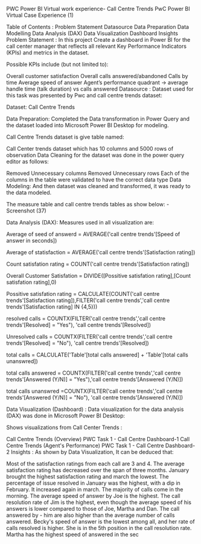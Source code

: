 PWC Power BI Virtual work experience- Call Centre Trends
PwC Power BI Virtual Case Experience (1)

Table of Contents :
Problem Statement
Datasource
Data Preparation
Data Modelling
Data Analysis (DAX)
Data Visualization Dashboard
Insights
Problem Statement :
In this project Create a dashboard in Power BI for the call center manager that reflects all relevant Key Performance Indicators (KPIs) and metrics in the dataset.

Possible KPIs include (but not limited to):

Overall customer satisfaction
Overall calls answered/abandoned
Calls by time
Average speed of answer
Agent’s performance quadrant -> average handle time (talk duration) vs calls answered
Datasource :
Dataset used for this task was presented by Pwc and call centre trends dataset:

Dataset: Call Centre Trends

Data Preparation:
Completed the Data transformation in Power Query and the dataset loaded into Microsoft Power BI Desktop for modeling.

Call Centre Trends dataset is give table named:

Call Center trends dataset which has 10 columns and 5000 rows of observation
Data Cleaning for the dataset was done in the power query editor as follows:

Removed Unnecessary columns
Removed Unnecessary rows
Each of the columns in the table were validated to have the correct data type
Data Modeling:
And then dataset was cleaned and transformed, it was ready to the data modeled.

The measure table and call centre trends tables as show below:
-Screenshot (37)

Data Analysis (DAX):
Measures used in all visualization are:

Average of seed of answerd = AVERAGE('call centre trends'[Speed of answer in seconds])

Average of statisfaction = AVERAGE('call centre trends'[Satisfaction rating])

Count satisfation rating = COUNT('call centre trends'[Satisfaction rating])

Overall Customer Satisfation = DIVIDE([Possitive satisfation rating],[Count satisfation rating],0)

Possitive satisfation rating = CALCULATE(COUNT('call centre trends'[Satisfaction rating]),FILTER('call centre trends','call centre trends'[Satisfaction rating] IN {4,5}))

resolved calls = COUNTX(FILTER('call centre trends','call centre trends'[Resolved] = "Yes"), 'call centre trends'[Resolved])

Unresolved calls = COUNTX(FILTER('call centre trends','call centre trends'[Resolved] = "No"), 'call centre trends'[Resolved])

total calls = CALCULATE('Table'[total calls answered] + 'Table'[total calls unanswred])

total calls answered = COUNTX(FILTER('call centre trends','call centre trends'[Answered (Y/N)] = "Yes"),'call centre trends'[Answered (Y/N)])

total calls unanswred =COUNTX(FILTER('call centre trends','call centre trends'[Answered (Y/N)] = "No"), 'call centre trends'[Answered (Y/N)])

Data Visualization (Dashboard) :
Data visualization for the data analysis (DAX) was done in Microsoft Power BI Desktop:

Shows visualizations from Call Center Trends :

Call Centre Trends (Overview)
PWC Task 1 - Call Centre Dashboard-1
Call Centre Trends (Agent's Performance)
PWC Task 1 - Call Centre Dashboard-2
Insights :
As shown by Data Visualization, It can be deduced that:

Most of the satisfaction ratings from each call are 3 and 4.
The average satisfaction rating has decreased over the span of three months. January brought the highest satisfaction rating and march the lowest.
The percentage of issue resolved in January was the highest, with a dip in February. It increased again in march.
The majority of calls come in the morning.
The average speed of answer by Joe is the highest.
The call resolution rate of Jim is the highest, even though the average speed of his answers is lower compared to those of Joe, Martha and Dan. The call answered by - him are also higher than the average number of calls answered.
Becky's speed of answer is the lowest among all, and her rate of calls resolved is higher. She is in the 5th position in the call resolution rate.
Martha has the highest speed of answered in the sec
